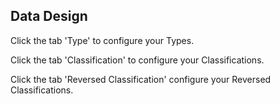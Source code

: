 ## Data Design

Click the tab 'Type' to configure your Types. 

Click the tab 'Classification' to configure your Classifications. 

Click the tab 'Reversed Classification' configure your Reversed Classifications. 
